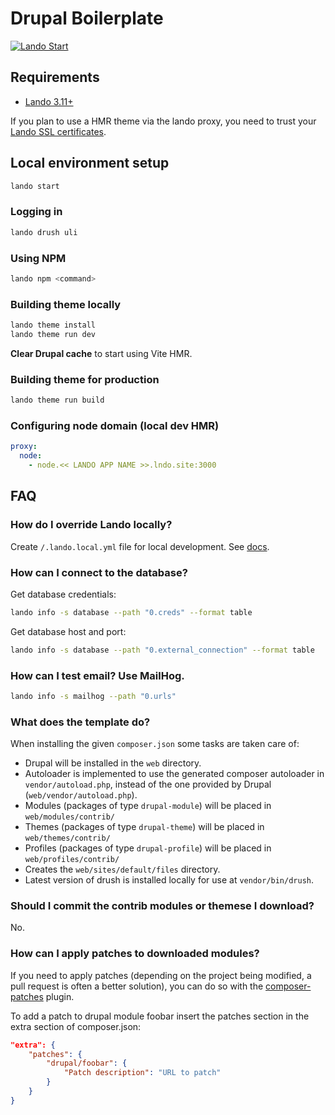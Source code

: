 # Drupal Boilerplate

[![Lando Start](https://github.com/almunnings/drupal-boilerplate/actions/workflows/lando-start.yml/badge.svg?branch=main)](https://github.com/almunnings/drupal-boilerplate/actions/workflows/lando-start.yml)

## Requirements

- [Lando 3.11+](https://docs.lando.dev/basics/installation.html#system-requirements)

If you plan to use a HMR theme via the lando proxy, you need to trust your [Lando SSL certificates](https://docs.lando.dev/core/v3/security.html#trusting-the-ca).

## Local environment setup

```bash
lando start
```

### Logging in

```bash
lando drush uli
```

### Using NPM

```bash
lando npm <command>
```

### Building theme locally

```bash
lando theme install
lando theme run dev
```

**Clear Drupal cache** to start using Vite HMR.

### Building theme for production

```bash
lando theme run build
```

### Configuring node domain (local dev HMR)

```yml
proxy:
  node:
    - node.<< LANDO APP NAME >>.lndo.site:3000
```

## FAQ

### How do I override Lando locally?

Create `/.lando.local.yml` file for local development. See [docs](https://docs.lando.dev/core/v3/#override-file).

### How can I connect to the database?

Get database credentials:

```bash
lando info -s database --path "0.creds" --format table
```

Get database host and port:

```bash
lando info -s database --path "0.external_connection" --format table
```

### How can I test email? Use MailHog.

```bash
lando info -s mailhog --path "0.urls"
```

### What does the template do?

When installing the given `composer.json` some tasks are taken care of:

- Drupal will be installed in the `web` directory.
- Autoloader is implemented to use the generated composer autoloader in `vendor/autoload.php`, instead of the one provided by Drupal (`web/vendor/autoload.php`).
- Modules (packages of type `drupal-module`) will be placed in `web/modules/contrib/`
- Themes (packages of type `drupal-theme`) will be placed in `web/themes/contrib/`
- Profiles (packages of type `drupal-profile`) will be placed in `web/profiles/contrib/`
- Creates the `web/sites/default/files` directory.
- Latest version of drush is installed locally for use at `vendor/bin/drush`.

### Should I commit the contrib modules or themese I download?

No.

### How can I apply patches to downloaded modules?

If you need to apply patches (depending on the project being modified, a pull
request is often a better solution), you can do so with the
[composer-patches](https://github.com/cweagans/composer-patches) plugin.

To add a patch to drupal module foobar insert the patches section in the extra
section of composer.json:

```json
"extra": {
    "patches": {
        "drupal/foobar": {
            "Patch description": "URL to patch"
        }
    }
}
```
